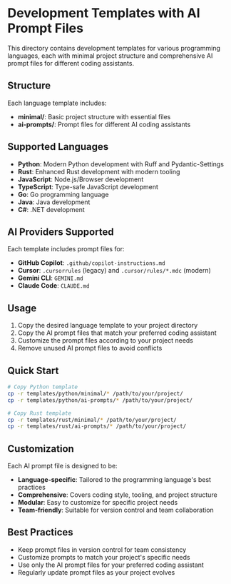 # Development Templates with AI Prompt Files

This directory contains development templates for various programming languages, each with minimal project structure and comprehensive AI prompt files for different coding assistants.

## Structure

Each language template includes:
- **minimal/**: Basic project structure with essential files
- **ai-prompts/**: Prompt files for different AI coding assistants

## Supported Languages

- **Python**: Modern Python development with Ruff and Pydantic-Settings
- **Rust**: Enhanced Rust development with modern tooling
- **JavaScript**: Node.js/Browser development
- **TypeScript**: Type-safe JavaScript development
- **Go**: Go programming language
- **Java**: Java development
- **C#**: .NET development

## AI Providers Supported

Each template includes prompt files for:
- **GitHub Copilot**: `.github/copilot-instructions.md`
- **Cursor**: `.cursorrules` (legacy) and `.cursor/rules/*.mdc` (modern)
- **Gemini CLI**: `GEMINI.md`
- **Claude Code**: `CLAUDE.md`

## Usage

1. Copy the desired language template to your project directory
2. Copy the AI prompt files that match your preferred coding assistant
3. Customize the prompt files according to your project needs
4. Remove unused AI prompt files to avoid conflicts

## Quick Start

```bash
# Copy Python template
cp -r templates/python/minimal/* /path/to/your/project/
cp -r templates/python/ai-prompts/* /path/to/your/project/

# Copy Rust template
cp -r templates/rust/minimal/* /path/to/your/project/
cp -r templates/rust/ai-prompts/* /path/to/your/project/
```

## Customization

Each AI prompt file is designed to be:
- **Language-specific**: Tailored to the programming language's best practices
- **Comprehensive**: Covers coding style, tooling, and project structure
- **Modular**: Easy to customize for specific project needs
- **Team-friendly**: Suitable for version control and team collaboration

## Best Practices

- Keep prompt files in version control for team consistency
- Customize prompts to match your project's specific needs
- Use only the AI prompt files for your preferred coding assistant
- Regularly update prompt files as your project evolves
